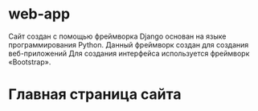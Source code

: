 # web-app
Сайт создан с помощью фреймворка Django основан на языке программирования Python. Данный фреймворк создан для создания веб-приложений  Для создания интерфейса используется фреймворк «Bootstrap».
# Главная страница сайта
